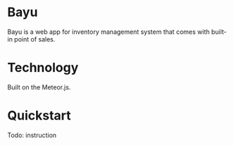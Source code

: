 # Bayu
Bayu is a web app for inventory management system that comes with built-in point of sales.

# Technology
Built on the Meteor.js. 

# Quickstart
Todo: instruction
